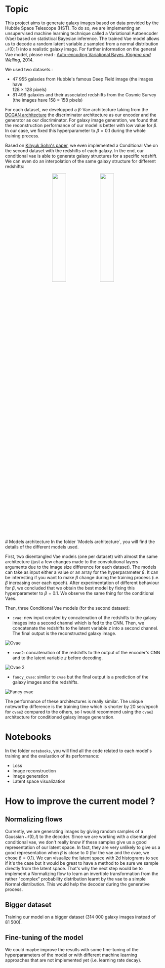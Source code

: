 # Topic
This project aims to generate galaxy images based on data provided by the Hubble Space Telescope (HST). To do so, we are implementing an unsupervised machine learning technique called a Variational Autoencoder (Vae) based on statistical Bayesian inference. The trained Vae model allows us to decode a random latent variable $z$ sampled from a normal distribution $\mathcal{N}(0;1)$ into a realistic galaxy image. For further information on the general Vae model, please read : [Auto-encoding Variational Bayes, _Kingma and Welling_, 2014](https://arxiv.org/abs/1312.6114?context=cs.LG).  

We used two datasets : 
- 47 955 galaxies from Hubble's famous Deep Field image (the images have   
128 $\times$ 128 pixels)
- 81 499 galaxies and their associated redshifts from the Cosmic Survey (the images have 158 $\times$ 158 pixels) 

For each dataset, we developped a $\beta$-Vae architecture taking from the [DCGAN architecture](https://pytorch.org/tutorials/beginner/dcgan_faces_tutorial.html) the discriminator architecture as our encoder and the generator as our discriminator. For galaxy image generation, we found that the reconstruction performance of our model is better with low value for $\beta$. In our case, we fixed this hyperparameter to $\beta = 0.1$ during the whole training process.  

Based on [Kihyuk Sohn's paper](https://papers.nips.cc/paper/2015/hash/8d55a249e6baa5c06772297520da2051-Abstract.html), we even implemented a Conditional Vae on the second dataset with the redshifts of each galaxy. In the end, our conditional vae is able to generate galaxy structures for a specific redshift. We can even do an interpolation of the same galaxy structure for different redshifts: 

<p align="center">
 <img src="https://github.com/Ciela-Institute/vae-galaxy/assets/104883058/77a5b79e-d8f0-4a19-b84d-5f86c191b1bd" width="30%" height="30%"/>
 <img src="https://github.com/Ciela-Institute/vae-galaxy/assets/104883058/90866624-5237-481e-842e-ea6a74cca991" width="30%" height="30%"/>

</p>
# Models architecture
In the folder `Models architecture`, you will find the details of the different models used.  

First, two disentangled Vae models (one per dataset) with almost the same architecture (just a few changes made to the convolutional layers arguments due to the image size difference for each dataset). The models can take as input either a value or an array for the hyperparameter $\beta$. It can be interesting if you want to make $\beta$ change during the training process (i.e. $\beta$ increasing over each epoch). After experimentation of different behaviour for $\beta$, we concluded that we obtain the best model by fixing this hyperparameter to $\beta = 0.1$. We observe the same thing for the conditional Vaes. 

Then, three Conditional Vae models (for the second dataset):    
- `cvae`: new input created by concatenation of the redshifts to the galaxy images into a second channel which is fed to the CNN. Then, we concatenate the redshifts to the latent variable $z$ into a second channel. The final output is the reconstructed galaxy image.

![Cvae](https://github.com/EnceladeCandy/vae-project/blob/main/cvae.png)

- `cvae2`: concatenation of the redshifts to the output of the encoder's CNN and to the latent variable $z$ before decoding. 

![Cvae 2](https://github.com/EnceladeCandy/vae-project/blob/main/cvae2.png)


- `fancy_cvae`: similar to `cvae` but the final output is a prediction of the galaxy images and the redshifts.  

![Fancy cvae](https://github.com/EnceladeCandy/vae-project/blob/main/fancy_cvae.png)

The performance of these architectures is really similar. The unique noteworthy difference is the training time which is shorter by 20 sec/epoch for `cvae2` compared to the others, so I would recommend using the `cvae2` architecture for conditioned galaxy image generation.  


# Notebooks
In the folder `notebooks`, you will find all the code related to each model's training and the evaluation of its performance:  
- Loss
- Image reconstruction 
- Image generation
- Latent space visualization 

# How to improve the current model ? 
## Normalizing flows
 Currently, we are generating images by giving random samples of a Gaussian $\mathcal{N}(0,I)$ to the decoder. Since we are working with a disentangled conditional vae, we don't really know if these samples give us a good representation of our latent space. In fact, they are very unlikely to give us a good representation when $\beta$ is close to 0 (for the vae and the cvae, we chose $\beta = 0.1$). We can visualize the latent space with 2d histograms to see if it's the case but it would be great to have a method to be sure we sample directly from the latent space. That's why the next step would be to implement a Normalizing flow to learn an invertible transformation from the rather "complex" probability distribution learnt by the vae to a simple Normal distribution. This would help the decoder during the generative process.

## Bigger dataset 
Training our model on a bigger dataset (314 000 galaxy images instead of 81 500).

## Fine-tuning of the model
We could maybe improve the results with some fine-tuning of the hyperparameters of the model or with different machine learning approaches that are not implemented yet (i.e. learning rate decay). 







